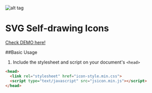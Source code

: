 ![alt tag](http://duskoperic.com/svg/svg.png)
# SVG Self-drawing Icons

[Check DEMO here!](http://duskoperic.com/svg/)

##Basic Usage
1. Include the stylesheet and script on your document's `<head>`

  ```html
  <head>
    <link rel="stylesheet" href="icon-style.min.css">
    <script type="text/javascript" src="jsicon.min.js"></script>
  </head>
  ```

